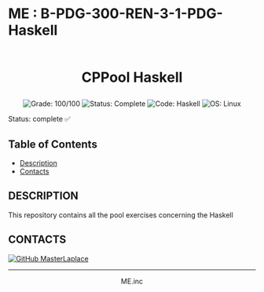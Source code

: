 # ME : B-PDG-300-REN-3-1-PDG-Haskell<br><br><p align="center">CPPool Haskell</p>

<p align="center">
  <a>
    <img src="https://img.shields.io/badge/Grade-100%2F100-green?style=for-the-badge" alt="Grade: 100/100">
  </a>
  <a>
    <img src="https://img.shields.io/badge/Status-Complete-green?style=for-the-badge" alt="Status: Complete">
  </a>
  <a>
    <img src="https://img.shields.io/badge/Code-Haskell-blue?style=for-the-badge" alt="Code: Haskell">
  </a>
  <a>
    <img src="https://img.shields.io/badge/OS-Linux-blue?style=for-the-badge" alt="OS: Linux">
  </a>
</p>

Status: complete ✅


## Table of Contents
- [Description](#description)
- [Contacts](#contacts)


<div id='description'/>

## **DESCRIPTION**

This repository contains all the pool exercises concerning the Haskell

<div id='contacts'/>

## **CONTACTS**

[![GitHub MasterLaplace](https://img.shields.io/github/followers/MasterLaplace?label=MasterLaplace&style=social)](https://github.com/MasterLaplace)

---
<p align="center">ME.inc</p>